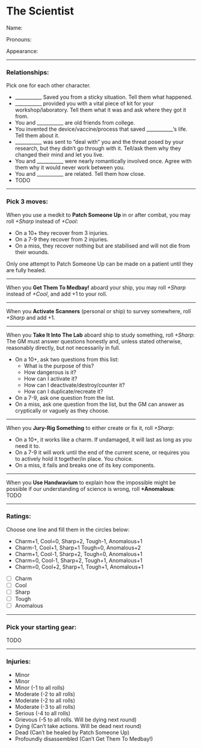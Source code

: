 # The Scientist

Name:  

Pronouns:  

Appearance:  

---

### Relationships:  
Pick one for each other character.  
- ___________ Saved you from a sticky situation. Tell them what happened. 
- ___________ provided you with a vital piece of kit for your workshop/laboratory.  Tell them what it was and ask where they got it from.
- You and ___________ are old friends from college.
- You invented the device/vaccine/process that saved ___________‘s life. Tell them about it.
- ___________ was sent to “deal with” you and the threat posed by your research, but they didn’t go through with it. Tell/ask them why they changed their mind and let you live.
- You and ___________ were nearly romantically involved once. Agree with them why it would never work between you.
- You and ___________ are related. Tell them how close.
- TODO

---

### Pick 3 moves:
When you use a medkit to __Patch Someone Up__ in or after combat, you may roll *+Sharp* instead of *+Cool*:
- On a 10+ they recover from 3 injuries. 
- On a 7-9 they recover from 2 injuries.
- On a miss, they recover nothing but are stabilised and will not die from their wounds.  

Only one attempt to Patch Someone Up can be made on a patient until they are fully healed.

---

When you **Get Them To Medbay!** aboard your ship, you may roll *+Sharp* instead of *+Cool*, and add +1 to your roll. 

---

When you __Activate Scanners__ (personal or ship) to survey somewhere, roll *+Sharp* and add +1.

---

When you __Take It Into The Lab__ aboard ship to study something, roll *+Sharp*:  
The GM must answer questions honestly and, unless stated otherwise, reasonably directly, but not necessarily in full.  
- On a 10+, ask two questions from this list:
  - What is the purpose of this? 
  - How dangerous is it? 
  - How can I activate it? 
  - How can I deactivate/destroy/counter it? 
  - How can I duplicate/recreate it?
- On a 7-9, ask one question from the list.
- On a miss, ask one question from the list, but the GM can answer as cryptically or vaguely as they choose.  



---

When you __Jury-Rig Something__ to either create or fix it, roll *+Sharp*:  
- On a 10+, it works like a charm. If undamaged, it will last as long as you need it to.
- On a 7-9 it will work until the end of the current scene, or requires you to actively hold it together/in place. You choice.
- On a miss, it fails and breaks one of its key components.

---

When you __Use Handwavium__ to explain how the impossible might be possible if our understanding of science is wrong, roll __+Anomalous__:  
TODO

---

### Ratings: 
Choose one line and fill them in the circles below:
- Charm+1, Cool=0, Sharp+2, Tough-1, Anomalous+1
- Charm-1, Cool+1, Sharp+1 Tough=0, Anomalous+2
- Charm+1, Cool-1, Sharp+2, Tough=0, Anomalous+1
- Charm=0, Cool-1, Sharp+2, Tough+1, Anomalous+1
- Charm=0, Cool+2, Sharp+1, Tough+1, Anomalous+1

- [ ] Charm
- [ ] Cool
- [ ] Sharp
- [ ] Tough
- [ ] Anomalous

---

### Pick your starting gear:
TODO

---

### Injuries:
- Minor
- Minor
- Minor (-1 to all rolls)
- Moderate (-2 to all rolls)
- Moderate (-2 to all rolls)
- Moderate (-3 to all rolls)
- Serious (-4 to all rolls)
- Grievous (-5 to all rolls. Will be dying next round)
- Dying (Can’t take actions. Will be dead next round)
- Dead (Can’t be healed by Patch Someone Up)
- Profoundly disassembled (Can’t Get Them To Medbay!)
